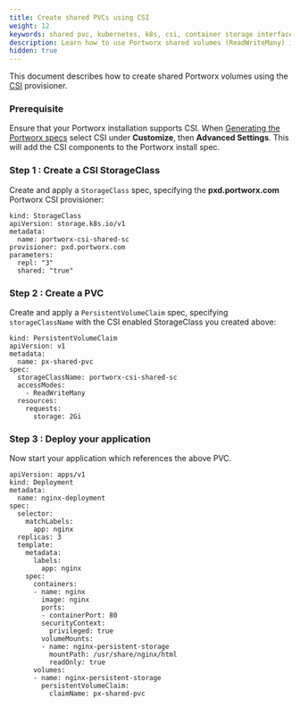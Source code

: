 ```yaml
---
title: Create shared PVCs using CSI
weight: 12
keywords: shared pvc, kubernetes, k8s, csi, container storage interface, portworx specs
description: Learn how to use Portworx shared volumes (ReadWriteMany) in your Kubernetes cluster using CSI
hidden: true
---
```


This document describes how to create shared Portworx volumes using the [CSI](https://kubernetes-csi.github.io/) provisioner.

### Prerequisite

Ensure that your Portworx installation supports CSI. When [Generating the Portworx specs](https://central.portworx.com) select CSI under **Customize**, then **Advanced Settings**. This will add the CSI components to the Portworx install spec.

### Step 1 : Create a CSI StorageClass

Create and apply a `StorageClass` spec, specifying the **pxd.portworx.com** Portworx CSI provisioner:

```text
kind: StorageClass
apiVersion: storage.k8s.io/v1
metadata:
  name: portworx-csi-shared-sc
provisioner: pxd.portworx.com
parameters:
  repl: "3"
  shared: "true"
```



### Step 2 : Create a PVC

Create and apply a `PersistentVolumeClaim` spec, specifying `storageClassName` with the CSI enabled StorageClass you created above:

```text
kind: PersistentVolumeClaim
apiVersion: v1
metadata:
  name: px-shared-pvc
spec:
  storageClassName: portworx-csi-shared-sc
  accessModes:
    - ReadWriteMany
  resources:
    requests:
      storage: 2Gi
```

### Step 3 : Deploy your application

Now start your application which references the above PVC.

```text
apiVersion: apps/v1
kind: Deployment
metadata:
  name: nginx-deployment
spec:
  selector:
    matchLabels:
      app: nginx
  replicas: 3
  template:
    metadata:
      labels:
        app: nginx
    spec:
      containers:
      - name: nginx
        image: nginx
        ports:
        - containerPort: 80
        securityContext:
          privileged: true
        volumeMounts:
        - name: nginx-persistent-storage
          mountPath: /usr/share/nginx/html
          readOnly: true
      volumes:
      - name: nginx-persistent-storage
        persistentVolumeClaim:
          claimName: px-shared-pvc
```
